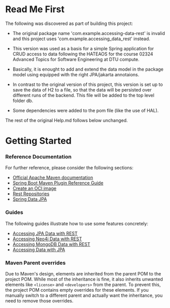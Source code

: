 # Read Me First
The following was discovered as part of building this project:

* The original package name 'com.example.accessing-data-rest' is invalid and this project uses 'com.example.accessing_data_rest' instead.

* This version was used as a basis for a simple Spring application for CRUD access to data following  the HATEAOS for the
  course 02324 Advanced Topics for Software Engineering at DTU compute.

* Basically, it is enought to add and extend the data model in the package
  model using equipped with the right JPA/jakarta annotaions.

* In contrast to the original version of this project, this version is set
  up to save the data of H2 to a file, so that the data will be persisted
  over different runs of the backend. This file will be added to the top
  level folder db.

* Some dependencies were added to the pom file (like the use of HAL).

The rest of the original Help.md follows below unchanged.

# Getting Started

### Reference Documentation
For further reference, please consider the following sections:

* [Official Apache Maven documentation](https://maven.apache.org/guides/index.html)
* [Spring Boot Maven Plugin Reference Guide](https://docs.spring.io/spring-boot/3.4.4/maven-plugin)
* [Create an OCI image](https://docs.spring.io/spring-boot/3.4.4/maven-plugin/build-image.html)
* [Rest Repositories](https://docs.spring.io/spring-boot/3.4.4/how-to/data-access.html#howto.data-access.exposing-spring-data-repositories-as-rest)
* [Spring Data JPA](https://docs.spring.io/spring-boot/3.4.4/reference/data/sql.html#data.sql.jpa-and-spring-data)

### Guides
The following guides illustrate how to use some features concretely:

* [Accessing JPA Data with REST](https://spring.io/guides/gs/accessing-data-rest/)
* [Accessing Neo4j Data with REST](https://spring.io/guides/gs/accessing-neo4j-data-rest/)
* [Accessing MongoDB Data with REST](https://spring.io/guides/gs/accessing-mongodb-data-rest/)
* [Accessing Data with JPA](https://spring.io/guides/gs/accessing-data-jpa/)

### Maven Parent overrides

Due to Maven's design, elements are inherited from the parent POM to the project POM.
While most of the inheritance is fine, it also inherits unwanted elements like `<license>` and `<developers>` from the parent.
To prevent this, the project POM contains empty overrides for these elements.
If you manually switch to a different parent and actually want the inheritance, you need to remove those overrides.

